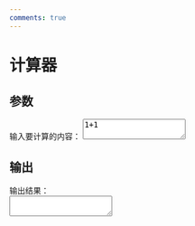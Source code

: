```yaml
---
comments: true
---
```


# 计算器

## 参数
<form>
<label for="in">输入要计算的内容：</label>
<textarea class="textarea-auto" type="text" name="in" id="in" oninput="eval_f()">1+1</textarea>
</form>

## 输出
<div>
    <!--输出结果-->
    <label for="output">输出结果：</label>
    <br>
    <textarea id="output" readonly class="textarea-auto"></textarea>
</div>


<script type="text/javascript">
  // 当文本框内容更改时自动计算
  function eval_f() { 
    /*自动计算*/
    document.getElementById("output").innerHTML = eval(document.getElementById('in').value);
    /*textarea 自适应高度*/
    autoResize("in");
    autoResize("output");
  }
  // 加载页面后自动首次运行脚本
  eval_f()
</script>

